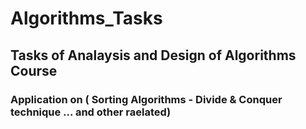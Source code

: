 # Algorithms_Tasks
## Tasks of Analaysis and Design of Algorithms Course
### Application on ( Sorting Algorithms - Divide & Conquer technique ... and other raelated)
